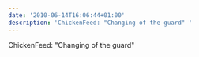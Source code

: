 ```yaml
---
date: '2010-06-14T16:06:44+01:00'
description: 'ChickenFeed: "Changing of the guard" '
---
```

ChickenFeed: "Changing of the guard" 
